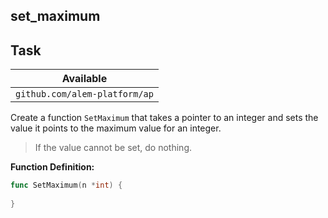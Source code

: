 ## set_maximum

## Task

| Available                     |
| ----------------------------- |
| `github.com/alem-platform/ap` |

Create a function `SetMaximum` that takes a pointer to an integer and sets the value it points to the maximum value for an integer.

> If the value cannot be set, do nothing.

**Function Definition:**

```go
func SetMaximum(n *int) {
    
}
```
